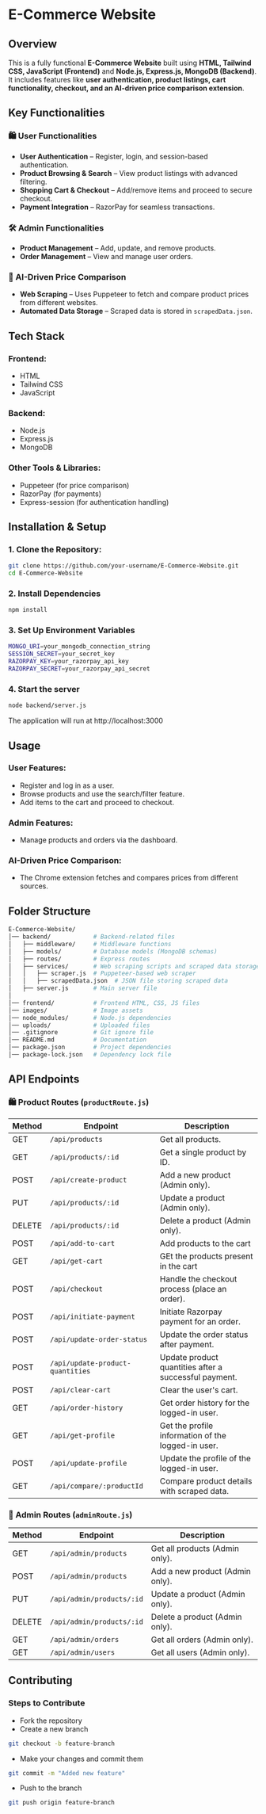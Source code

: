 # E-Commerce Website

## Overview
This is a fully functional **E-Commerce Website** built using **HTML, Tailwind CSS, JavaScript (Frontend)** and **Node.js, Express.js, MongoDB (Backend)**. It includes features like **user authentication, product listings, cart functionality, checkout, and an AI-driven price comparison extension**.

## Key Functionalities
### 🛍️ User Functionalities
- **User Authentication** – Register, login, and session-based authentication.  
- **Product Browsing & Search** – View product listings with advanced filtering.  
- **Shopping Cart & Checkout** – Add/remove items and proceed to secure checkout.  
- **Payment Integration** – RazorPay for seamless transactions.  

### 🛠️ Admin Functionalities
- **Product Management** – Add, update, and remove products.  
- **Order Management** – View and manage user orders.  

### 🤖 AI-Driven Price Comparison
- **Web Scraping** – Uses Puppeteer to fetch and compare product prices from different websites.  
- **Automated Data Storage** – Scraped data is stored in `scrapedData.json`.  


## Tech Stack

### Frontend:
- HTML  
- Tailwind CSS  
- JavaScript  

### Backend:
- Node.js  
- Express.js  
- MongoDB  

### Other Tools & Libraries:
- Puppeteer (for price comparison)  
- RazorPay (for payments)  
- Express-session (for authentication handling)  

## Installation & Setup

### 1. Clone the Repository:
```bash
git clone https://github.com/your-username/E-Commerce-Website.git
cd E-Commerce-Website
```

### 2. Install Dependencies
```bash
npm install
```

### 3. Set Up Environment Variables
```bash
MONGO_URI=your_mongodb_connection_string
SESSION_SECRET=your_secret_key
RAZORPAY_KEY=your_razorpay_api_key
RAZORPAY_SECRET=your_razorpay_api_secret
```

### 4. Start the server
```bash
node backend/server.js
```
The application will run at http://localhost:3000


## Usage

### User Features:
- Register and log in as a user.
- Browse products and use the search/filter feature.
- Add items to the cart and proceed to checkout.
  
### Admin Features:
- Manage products and orders via the dashboard.

### AI-Driven Price Comparison:
- The Chrome extension fetches and compares prices from different sources.


## Folder Structure
```bash
E-Commerce-Website/
│── backend/            # Backend-related files  
│   ├── middleware/     # Middleware functions  
│   ├── models/         # Database models (MongoDB schemas)  
│   ├── routes/         # Express routes  
│   ├── services/       # Web scraping scripts and scraped data storage  
│   │   ├── scraper.js  # Puppeteer-based web scraper  
│   │   ├── scrapedData.json  # JSON file storing scraped data  
│   ├── server.js       # Main server file  
│  
│── frontend/           # Frontend HTML, CSS, JS files  
│── images/             # Image assets  
│── node_modules/       # Node.js dependencies  
│── uploads/            # Uploaded files  
│── .gitignore          # Git ignore file  
│── README.md           # Documentation  
│── package.json        # Project dependencies  
│── package-lock.json   # Dependency lock file  
```

## API Endpoints

### 🛍️ Product Routes (`productRoute.js`)
| Method | Endpoint             | Description                                          |
|--------|----------------------|------------------------------------------------------|
| GET    | `/api/products`       | Get all products.                                   |
| GET    | `/api/products/:id`   | Get a single product by ID.                         |
| POST   | `/api/create-product` | Add a new product (Admin only).                     |
| PUT    | `/api/products/:id`   | Update a product (Admin only).                      |
| DELETE | `/api/products/:id`   | Delete a product (Admin only).                      |
| POST   | `/api/add-to-cart`    | Add products to the cart                            |
| GET   | `/api/get-cart`        | GEt the products present in the cart                |
| POST   | `/api/checkout`       | Handle the checkout process (place an order).       |
| POST   | `/api/initiate-payment` | Initiate Razorpay payment for an order.             |
| POST   | `/api/update-order-status` | Update the order status after payment.            |
| POST   | `/api/update-product-quantities` | Update product quantities after a successful payment. |
| POST   | `/api/clear-cart`     | Clear the user's cart.                              |
| GET    | `/api/order-history`  | Get order history for the logged-in user.           |
| GET    | `/api/get-profile`    | Get the profile information of the logged-in user.  |
| POST   | `/api/update-profile` | Update the profile of the logged-in user.           |
| GET    | `/api/compare/:productId` | Compare product details with scraped data.          |


### 🔧 Admin Routes (`adminRoute.js`)
| Method | Endpoint             | Description                                          |
|--------|----------------------|------------------------------------------------------|
| GET    | `/api/admin/products` | Get all products (Admin only).                       |
| POST   | `/api/admin/products` | Add a new product (Admin only).                      |
| PUT    | `/api/admin/products/:id` | Update a product (Admin only).                      |
| DELETE | `/api/admin/products/:id` | Delete a product (Admin only).                      |
| GET    | `/api/admin/orders`   | Get all orders (Admin only).                         |
| GET    | `/api/admin/users`    | Get all users (Admin only).                          |


## Contributing
### Steps to Contribute

- Fork the repository
- Create a new branch
```bash
git checkout -b feature-branch
```

- Make your changes and commit them
```bash
git commit -m "Added new feature"
```

- Push to the branch
```bash
git push origin feature-branch
```
